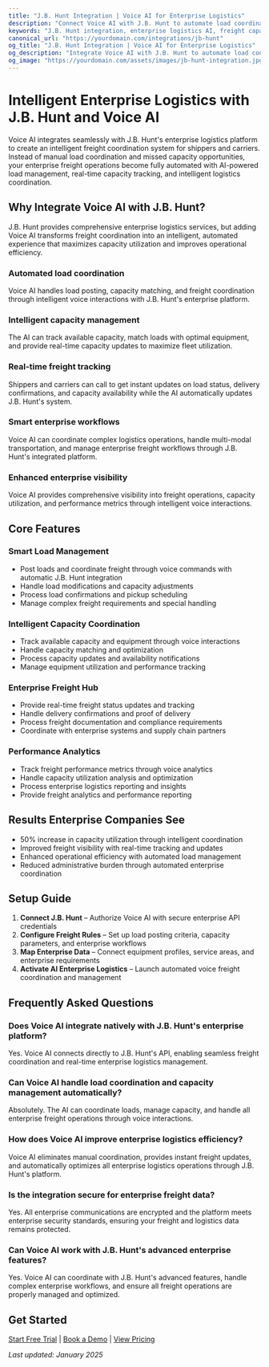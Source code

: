 ```yaml
---
title: "J.B. Hunt Integration | Voice AI for Enterprise Logistics"
description: "Connect Voice AI with J.B. Hunt to automate load coordination, handle capacity management, and streamline enterprise freight operations. Built for shippers and carriers who want intelligent integration with one of North America's largest logistics companies."
keywords: "J.B. Hunt integration, enterprise logistics AI, freight capacity automation, trucking enterprise AI, J.B. Hunt voice assistant, enterprise freight AI"
canonical_url: "https://yourdomain.com/integrations/jb-hunt"
og_title: "J.B. Hunt Integration | Voice AI for Enterprise Logistics"
og_description: "Integrate Voice AI with J.B. Hunt to automate load coordination, handle capacity management, and streamline enterprise freight operations."
og_image: "https://yourdomain.com/assets/images/jb-hunt-integration.jpg"
---
```


# Intelligent Enterprise Logistics with J.B. Hunt and Voice AI

Voice AI integrates seamlessly with J.B. Hunt's enterprise logistics platform to create an intelligent freight coordination system for shippers and carriers. Instead of manual load coordination and missed capacity opportunities, your enterprise freight operations become fully automated with AI-powered load management, real-time capacity tracking, and intelligent logistics coordination.

## Why Integrate Voice AI with J.B. Hunt?

J.B. Hunt provides comprehensive enterprise logistics services, but adding Voice AI transforms freight coordination into an intelligent, automated experience that maximizes capacity utilization and improves operational efficiency.

### Automated load coordination
Voice AI handles load posting, capacity matching, and freight coordination through intelligent voice interactions with J.B. Hunt's enterprise platform.

### Intelligent capacity management
The AI can track available capacity, match loads with optimal equipment, and provide real-time capacity updates to maximize fleet utilization.

### Real-time freight tracking
Shippers and carriers can call to get instant updates on load status, delivery confirmations, and capacity availability while the AI automatically updates J.B. Hunt's system.

### Smart enterprise workflows
Voice AI can coordinate complex logistics operations, handle multi-modal transportation, and manage enterprise freight workflows through J.B. Hunt's integrated platform.

### Enhanced enterprise visibility
Voice AI provides comprehensive visibility into freight operations, capacity utilization, and performance metrics through intelligent voice interactions.

## Core Features

### Smart Load Management
- Post loads and coordinate freight through voice commands with automatic J.B. Hunt integration
- Handle load modifications and capacity adjustments
- Process load confirmations and pickup scheduling
- Manage complex freight requirements and special handling

### Intelligent Capacity Coordination
- Track available capacity and equipment through voice interactions
- Handle capacity matching and optimization
- Process capacity updates and availability notifications
- Manage equipment utilization and performance tracking

### Enterprise Freight Hub
- Provide real-time freight status updates and tracking
- Handle delivery confirmations and proof of delivery
- Process freight documentation and compliance requirements
- Coordinate with enterprise systems and supply chain partners

### Performance Analytics
- Track freight performance metrics through voice analytics
- Handle capacity utilization analysis and optimization
- Process enterprise logistics reporting and insights
- Provide freight analytics and performance reporting

## Results Enterprise Companies See

- 50% increase in capacity utilization through intelligent coordination
- Improved freight visibility with real-time tracking and updates
- Enhanced operational efficiency with automated load management
- Reduced administrative burden through automated enterprise coordination

## Setup Guide

1. **Connect J.B. Hunt** – Authorize Voice AI with secure enterprise API credentials
2. **Configure Freight Rules** – Set up load posting criteria, capacity parameters, and enterprise workflows
3. **Map Enterprise Data** – Connect equipment profiles, service areas, and enterprise requirements
4. **Activate AI Enterprise Logistics** – Launch automated voice freight coordination and management


## Frequently Asked Questions

### Does Voice AI integrate natively with J.B. Hunt's enterprise platform?
Yes. Voice AI connects directly to J.B. Hunt's API, enabling seamless freight coordination and real-time enterprise logistics management.

### Can Voice AI handle load coordination and capacity management automatically?
Absolutely. The AI can coordinate loads, manage capacity, and handle all enterprise freight operations through voice interactions.

### How does Voice AI improve enterprise logistics efficiency?
Voice AI eliminates manual coordination, provides instant freight updates, and automatically optimizes all enterprise logistics operations through J.B. Hunt's platform.

### Is the integration secure for enterprise freight data?
Yes. All enterprise communications are encrypted and the platform meets enterprise security standards, ensuring your freight and logistics data remains protected.

### Can Voice AI work with J.B. Hunt's advanced enterprise features?
Yes. Voice AI can coordinate with J.B. Hunt's advanced features, handle complex enterprise workflows, and ensure all freight operations are properly managed and optimized.

## Get Started

[Start Free Trial](https://yourdomain.com/trial) | [Book a Demo](https://yourdomain.com/demo) | [View Pricing](https://yourdomain.com/pricing)

*Last updated: January 2025*

